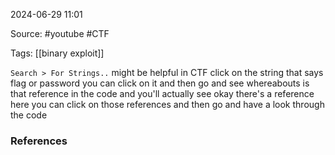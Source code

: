 
2024-06-29 11:01

Source: #youtube #CTF 

Tags: [[binary exploit]]

`Search > For Strings..` might be helpful in CTF
click on the string that says flag or password you can click on it and then go and see whereabouts is that reference in the code and you'll actually see okay there's a reference here you can click on those references and then go and have a look through the code





### References
